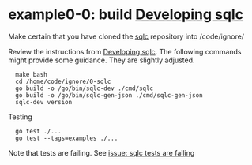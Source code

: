 # example0-0: build [Developing sqlc](https://docs.sqlc.dev/en/latest/guides/development.html)

Make certain that you have cloned the [sqlc](https://github.com/sqlc-dev/sqlc) repository into /code/ignore/

Review the instructions from [Developing sqlc](https://docs.sqlc.dev/en/latest/guides/development.html). The following commands might provide some guidance. They are slightly adjusted.

      make bash
      cd /home/code/ignore/0-sqlc
      go build -o /go/bin/sqlc-dev ./cmd/sqlc
      go build -o /go/bin/sqlc-gen-json ./cmd/sqlc-gen-json
      sqlc-dev version

Testing

      go test ./...
      go test --tags=examples ./...

Note that tests are failing. See [issue: sqlc tests are failing](https://github.com/SunnysideAaron/sqlc-plugin-dev/issues/1)

